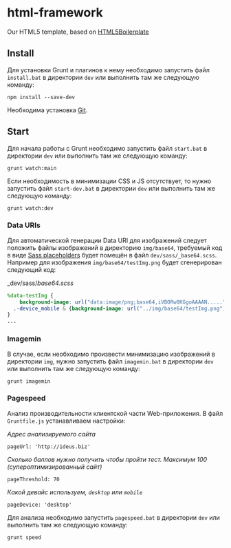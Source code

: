 # html-framework

Our HTML5 template, based on [HTML5Boilerplate](https://github.com/h5bp/html5-boilerplate)

## Install

Для установки Grunt и плагинов к нему необходимо запустить файл `install.bat` в директории `dev` или выполнить там же следующую команду:

```shell
npm install --save-dev
```
Необходима установка [Git](http://git-scm.com/download).

## Start

Для начала работы с Grunt необходимо запустить файл `start.bat` в директории `dev` или выполнить там же следующую команду:

```shell
grunt watch:main
```

Если необходимость в минимизации CSS и JS отсутствует, то нужно запустить файл `start-dev.bat` в директории `dev` или выполнить там же следующую команду:

```shell
grunt watch:dev
```

### Data URIs

Для автоматической генерации Data URI для изображений следует положить файлы изображений в директорию `img/base64`, требуемый код в виде [Sass placeholders](http://sass-lang.com/docs/yardoc/file.SASS_REFERENCE.html#placeholder_selectors_) будет помещён в файл `dev/sass/_base64.scss`. Например для изображения `img/base64/testImg.png` будет сгенерирован следующий код:

_dev/sass/_base64.scss_
```scss
%data-testImg {
	background-image: url("data:image/png;base64,iVBORw0KGgoAAAAN.....") !important;
  .-device_mobile & {background-image: url("../img/base64/testImg.png") !important;}
}
...
```

### Imagemin

В случае, если необходимо произвести минимизацию изображений в директории `img`, нужно запустить файл `imagemin.bat` в директории `dev` или выполнить там же следующую команду:

```shell
grunt imagemin
```


### Pagespeed

Анализ производительности клиентской части Web-приложения. В файл `Gruntfile.js` устанавливаем настройки:

_Адрес анализируемого сайта_
```shell
pageUrl: 'http://ideus.biz'
```

_Сколько баллов нужно получить чтобы пройти тест. Максимум 100 (супероптимизированный сайт)_
```shell
pageThreshold: 70
```

_Какой девайс используем, `desktop` или `mobile`_
```shell
pageDevice: 'desktop'
```

Для анализа необходимо запустить `pagespeed.bat` в директории `dev` или выполнить там же следующую команду:

```shell
grunt speed
```